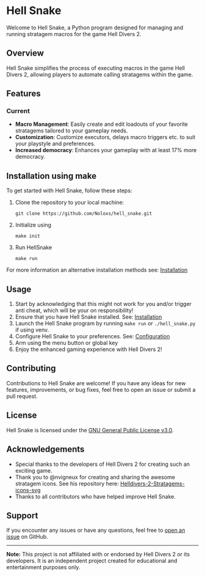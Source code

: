 # Hell Snake

Welcome to Hell Snake, a Python program designed for managing and running stratagem macros for the game Hell Divers 2.

## Overview

Hell Snake simplifies the process of executing macros in the game Hell Divers 2, allowing players to automate calling stratagems within the game.

## Features
### Current

- **Macro Management**: Easily create and edit loadouts of your favorite stratagems tailored to your gameplay needs.
- **Customization**: Customize executors, delays macro triggers etc. to suit your playstyle and preferences.
- **Increased democracy**: Enhances your gameplay with at least 17% more democracy.

## Installation using make

To get started with Hell Snake, follow these steps:

1. Clone the repository to your local machine:
    ```
    git clone https://github.com/Noloxs/hell_snake.git
    ```
2. Initialize using
    ```
    make init
    ```
3. Run HellSnake
    ```
    make run
    ```

For more information an alternative installation methods see: [Installation](https://github.com/Noloxs/hell_snake/wiki/Installation)

## Usage

1. Start by acknowledging that this might not work for you and/or trigger anti cheat, which will be your on responsibility!
2. Ensure that you have Hell Snake installed. See: [Installation](https://github.com/Noloxs/hell_snake/wiki/Installation)
3. Launch the Hell Snake program by running `make run` or `./hell_snake.py` if using venv.
4. Configure Hell Snake to your preferences. See: [Configuration](https://github.com/Noloxs/hell_snake/wiki/Configuration)
5. Arm using the menu button or global key
6. Enjoy the enhanced gaming experience with Hell Divers 2!

## Contributing

Contributions to Hell Snake are welcome! If you have any ideas for new features, improvements, or bug fixes, feel free to open an issue or submit a pull request. 

## License

Hell Snake is licensed under the [GNU General Public License v3.0](LICENSE.md).

## Acknowledgements

- Special thanks to the developers of Hell Divers 2 for creating such an exciting game.
- Thank you to @nvigneux for creating and sharing the awesome stratagem icons. See his repository here: [Helldivers-2-Stratagems-icons-svg](https://github.com/nvigneux/Helldivers-2-Stratagems-icons-svg)
- Thanks to all contributors who have helped improve Hell Snake.

## Support

If you encounter any issues or have any questions, feel free to [open an issue](https://github.com/Noloxs/hell_snake/issues) on GitHub.

---

**Note:** This project is not affiliated with or endorsed by Hell Divers 2 or its developers. It is an independent project created for educational and entertainment purposes only.
